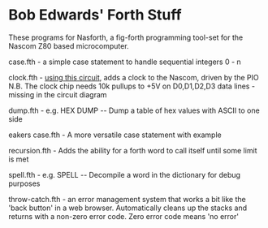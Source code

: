 # Bob Edwards' Forth Stuff

 These programs for Nasforth, a fig-forth programming tool-set for the Nascom Z80 based microcomputer.

  case.fth - a simple case statement to handle sequential integers 0 - n
 
  clock.fth - [using this circuit](https://github.com/bob-g4bby/Bob-Edwards--Nascom--Stuff/blob/main/Circuits/nascom%20clock%20circuit.pdf), adds a clock to the Nascom, driven by the PIO
  N.B. The clock chip needs 10k pullups to +5V on D0,D1,D2,D3 data lines - missing in the circuit diagram
 
 dump.fth  - e.g. HEX <start address> <number of bytes> DUMP -- Dump a table of hex values with ASCII to one side
 
 eakers case.fth - A more versatile case statement with example
 
 recursion.fth - Adds the ability for a forth word to call itself until some limit is met
 
 spell.fth - e.g. SPELL <wordname> -- Decompile a word in the dictionary for debug purposes
 
 throw-catch.fth - an error management system that works a bit like the 'back button' in a web browser. Automatically cleans up the stacks and returns with a non-zero error code. Zero error code means 'no error'
